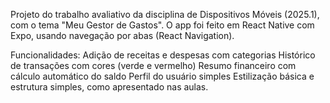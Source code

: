 Projeto do trabalho avaliativo da disciplina de Dispositivos Móveis (2025.1), com o tema "Meu Gestor de Gastos".
O app foi feito em React Native com Expo, usando navegação por abas (React Navigation).

Funcionalidades:
Adição de receitas e despesas com categorias
Histórico de transações com cores (verde e vermelho)
Resumo financeiro com cálculo automático do saldo
Perfil do usuário simples
Estilização básica e estrutura simples, como apresentado nas aulas.


